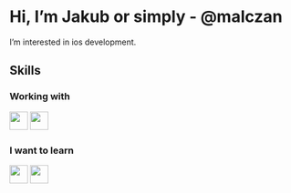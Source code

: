 # Hi, I’m Jakub or simply - @malczan
I’m interested in ios development.

## Skills 

### Working with

<a> <img height="32" width="32" src="https://unpkg.com/simple-icons@v7/icons/swift.svg" /> <a/>
<a> <img height="32" width="32" src="https://unpkg.com/simple-icons@v7/icons/xcode.svg" /> <a/>

### I want to learn

<a> <img height="32" width="32" src="https://unpkg.com/simple-icons@v7/icons/uikit.svg" /> <a/>
<a> <img height="32" width="32" src="https://unpkg.com/simple-icons@v7/icons/reactivex.svg" /> <a/>


<!---
malczan/malczan is a ✨ special ✨ repository because its `README.md` (this file) appears on your GitHub profile.
You can click the Preview link to take a look at your changes.
--->

